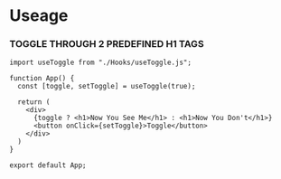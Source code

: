 # Useage

### TOGGLE THROUGH 2 PREDEFINED H1 TAGS
```
import useToggle from "./Hooks/useToggle.js";

function App() {
  const [toggle, setToggle] = useToggle(true);

  return (
    <div>
      {toggle ? <h1>Now You See Me</h1> : <h1>Now You Don't</h1>}
      <button onClick={setToggle}>Toggle</button>
    </div>
  )
}

export default App;

```
